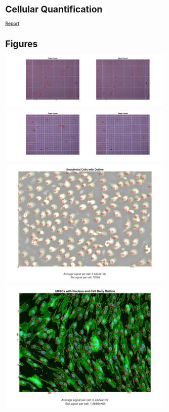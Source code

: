 # Cellular Quantification

[Report](Tech%20Report%203.pdf)

# Figures
![](CytometerCountLarge.jpg)

![](CytometerCountFull.jpg)

![](endothelial.jpg)

![](hMSCs.jpg)
